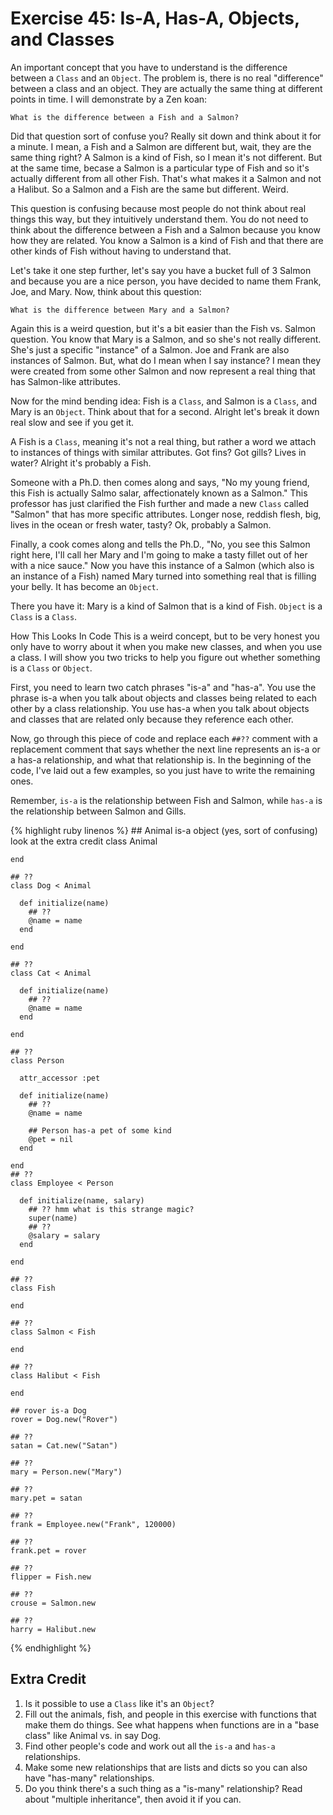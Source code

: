 # Exercise 45: Is-A, Has-A, Objects, and Classes
An important concept that you have to understand is the difference between a `Class` and an `Object`. The problem is, there is no real "difference" between a class and an object. They are actually the same thing at different points in time. I will demonstrate by a Zen koan:

`What is the difference between a Fish and a Salmon?`

Did that question sort of confuse you? Really sit down and think about it for a minute. I mean, a Fish and a Salmon are different but, wait, they are the same thing right? A Salmon is a kind of Fish, so I mean it's not different. But at the same time, becase a Salmon is a particular type of Fish and so it's actually different from all other Fish. That's what makes it a Salmon and not a Halibut. So a Salmon and a Fish are the same but different. Weird.

This question is confusing because most people do not think about real things this way, but they intuitively understand them. You do not need to think about the difference between a Fish and a Salmon because you know how they are related. You know a Salmon is a kind of Fish and that there are other kinds of Fish without having to understand that.

Let's take it one step further, let's say you have a bucket full of 3 Salmon and because you are a nice person, you have decided to name them Frank, Joe, and Mary. Now, think about this question:

`What is the difference between Mary and a Salmon?`

Again this is a weird question, but it's a bit easier than the Fish vs. Salmon question. You know that Mary is a Salmon, and so she's not really different. She's just a specific "instance" of a Salmon. Joe and Frank are also instances of Salmon. But, what do I mean when I say instance? I mean they were created from some other Salmon and now represent a real thing that has Salmon-like attributes.

Now for the mind bending idea: Fish is a `Class`, and Salmon is a `Class`, and Mary is an `Object`. Think about that for a second. Alright let's break it down real slow and see if you get it.

A Fish is a `Class`, meaning it's not a real thing, but rather a word we attach to instances of things with similar attributes. Got fins? Got gills? Lives in water? Alright it's probably a Fish.

Someone with a Ph.D. then comes along and says, "No my young friend, this Fish is actually Salmo salar, affectionately known as a Salmon." This professor has just clarified the Fish further and made a new `Class` called "Salmon" that has more specific attributes. Longer nose, reddish flesh, big, lives in the ocean or fresh water, tasty? Ok, probably a Salmon.

Finally, a cook comes along and tells the Ph.D., "No, you see this Salmon right here, I'll call her Mary and I'm going to make a tasty fillet out of her with a nice sauce." Now you have this instance of a Salmon (which also is an instance of a Fish) named Mary turned into something real that is filling your belly. It has become an `Object`.

There you have it: Mary is a kind of Salmon that is a kind of Fish. `Object` is a `Class` is a `Class`.

How This Looks In Code
This is a weird concept, but to be very honest you only have to worry about it when you make new classes, and when you use a class. I will show you two tricks to help you figure out whether something is a `Class` or `Object`.

First, you need to learn two catch phrases "is-a" and "has-a". You use the phrase is-a when you talk about objects and classes being related to each other by a class relationship. You use has-a when you talk about objects and classes that are related only because they reference each other.

Now, go through this piece of code and replace each `##??` comment with a replacement comment that says whether the next line represents an is-a or a has-a relationship, and what that relationship is. In the beginning of the code, I've laid out a few examples, so you just have to write the remaining ones.

Remember, `is-a` is the relationship between Fish and Salmon, while `has-a` is the relationship between Salmon and Gills.

{% highlight ruby linenos %}
    ## Animal is-a object (yes, sort of confusing) look at the extra credit
    class Animal
    
    end
    
    ## ??
    class Dog < Animal
    
      def initialize(name)
        ## ??
        @name = name
      end
    
    end
    
    ## ??
    class Cat < Animal
    
      def initialize(name)
        ## ??
        @name = name
      end
    
    end
    
    ## ??
    class Person
    
      attr_accessor :pet
    
      def initialize(name)
        ## ??
        @name = name
    
        ## Person has-a pet of some kind
        @pet = nil
      end
    
    end
    ## ??
    class Employee < Person
    
      def initialize(name, salary)
        ## ?? hmm what is this strange magic?
        super(name)
        ## ??
        @salary = salary
      end
    
    end
    
    ## ??
    class Fish
    
    end
    
    ## ??
    class Salmon < Fish
    
    end
    
    ## ??
    class Halibut < Fish
    
    end
    
    ## rover is-a Dog
    rover = Dog.new("Rover")
    
    ## ??
    satan = Cat.new("Satan")
    
    ## ??
    mary = Person.new("Mary")
    
    ## ??
    mary.pet = satan
    
    ## ??
    frank = Employee.new("Frank", 120000)
    
    ## ??
    frank.pet = rover
    
    ## ??
    flipper = Fish.new
    
    ## ??
    crouse = Salmon.new
    
    ## ??
    harry = Halibut.new
{% endhighlight %}

## Extra Credit
1. Is it possible to use a `Class` like it's an `Object`?
2. Fill out the animals, fish, and people in this exercise with functions that make them do things. See what happens when functions are in a "base class" like Animal vs. in say Dog.
3. Find other people's code and work out all the `is-a` and `has-a` relationships.
4. Make some new relationships that are lists and dicts so you can also have "has-many" relationships.
5. Do you think there's a such thing as a "is-many" relationship? Read about "multiple inheritance", then avoid it if you can.

